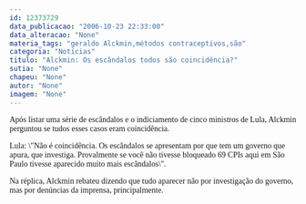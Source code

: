```yaml
---
id: 12373729
data_publicacao: "2006-10-23 22:33:00"
data_alteracao: "None"
materia_tags: "geraldo Alckmin,métodos contraceptivos,são"
categoria: "Notícias"
titulo: "Alckmin: Os escândalos todos são coincidência?"
sutia: "None"
chapeu: "None"
autor: "None"
imagem: "None"
---
```

<p><P><FONT face=Verdana>Após listar uma série de escândalos e o indiciamento de cinco ministros de Lula, Alckmin perguntou se tudos esses casos eram coincidência.</FONT></P></p>
<p><P><FONT face=Verdana>Lula: \"Não é coincidência. Os escândalos se apresentam por que tem um governo que apura, que investiga. Provalmente se você não tivesse bloqueado 69 CPIs aqui em São Paulo tivesse aparecido muito mais escândalos\".</FONT></P></p>
<p><P><FONT face=Verdana>Na réplica, Alckmin rebateu dizendo que tudo aparecer não por investigação do governo, mas por denúncias da imprensa, principalmente.</FONT></P> </p>
